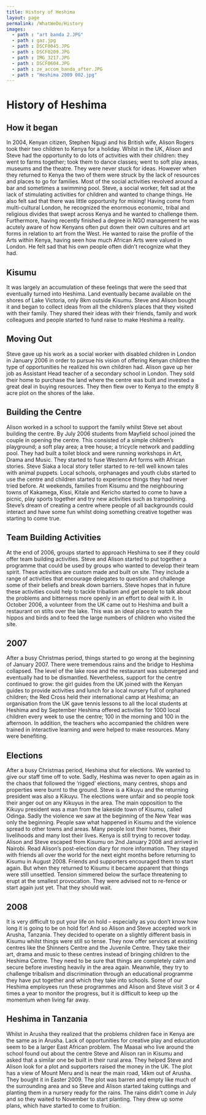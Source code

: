 ```yaml
---
title: History of Heshima
layout: page
permalink: /WhatWeDo/History
images:
  - path : "art banda 2.JPG"
  - path : gaz.jpg
  - path : DSCF0045.JPG
  - path : DSCF0209.JPG
  - path : IMG_3217.JPG
  - path : DSCF0604.JPG
  - path : ze_accom_banda_after.JPG
  - path : "Heshima 2009 002.jpg"
---
```


# History of Heshima

## How it began

In 2004, Kenyan citizen, Stephen Ngugi and his British wife, Alison Rogers took their two children to Kenya for a holiday. Whilst in the UK, Alison and Steve had the opportunity to do lots of activities with their children: they went to farms together; took them to dance classes; went to soft play areas, museums and the theatre. They were never stuck for ideas. However when they returned to Kenya the two of them were struck by the lack of resources and places to go for families. Most of the social activities revolved around a bar and sometimes a swimming pool. Steve, a social worker, felt sad at the lack of stimulating activities for children and wanted to change things. He also felt sad that there was little opportunity for mixing! Having come from multi-cultural London, he recognized the enormous economic, tribal and religious divides that swept across Kenya and he wanted to challenge them. Furthermore, having recently finished a degree in NGO management he was acutely aware of how Kenyans often put down their own cultures and art forms in relation to art from the West. He wanted to raise the profile of the Arts within Kenya, having seen how much African Arts were valued in London. He felt sad that his own people often didn’t recognize what they had.

## Kisumu

It was largely an accumulation of these feelings that were the seed that eventually turned into Heshima. Land eventually became available on the shores of Lake Victoria, only 8km outside Kisumu. Steve and Alison bought it and began to collect ideas from all the children’s places that they visited with their family. They shared their ideas with their friends, family and work colleagues and people started to fund raise to make Heshima a reality.

## Moving Out

Steve gave up his work as a social worker with disabled children in London in January 2006 in order to pursue his vision of offering Kenyan children the type of opportunities he realized his own children had. Alison gave up her job as Assistant Head teacher of a secondary school in London. They sold their home to purchase the land where the centre was built and invested a great deal in buying resources. They then flew over to Kenya to the empty 8 acre plot on the shores of the lake.

## Building the Centre

Alison worked in a school to support the family whilst Steve set about building the centre. By July 2006 students from Mayfield school joined the couple in opening the centre. This consisted of a simple children’s playground; a soft play area; a tree house; a tricycle network and paddling pool. They had built a toilet block and were running workshops in Art, Drama and Music. They started to fuse Western Art forms with African stories. Steve Siaka a local story teller started to re-tell well known tales with animal puppets. Local schools, orphanages and youth clubs started to use the centre and children started to experience things they had never tried before. At weekends, families from Kisumu and the neighbouring towns of Kakamega, Kissi, Kitale and Kericho started to come to have a picnic, play sports together and try new activities such as trampolining. Steve’s dream of creating a centre where people of all backgrounds could interact and have some fun whilst doing something creative together was starting to come true.

## Team Building Activities

At the end of 2006, groups started to approach Heshima to see if they could offer team building activities. Steve and Alison started to put together a programme that could be used by groups who wanted to develop their team spirit. These activities are custom made and built on site. They include a range of activities that encourage delegates to question and challenge some of their beliefs and break down barriers. Steve hopes that in future these activities could help to tackle tribalism and get people to talk about the problems and bitterness more openly in an effort to deal with it. In October 2006, a volunteer from the UK came out to Heshima and built a restaurant on stilts over the lake. This was an ideal place to watch the hippos and birds and to feed the large numbers of children who visited the site.

## 2007

After a busy Christmas period, things started to go wrong at the beginning of January 2007. There were tremendous rains and the bridge to Heshima collapsed. The level of the lake rose and the restaurant was submerged and eventually had to be dismantled. Nevertheless, support for the centre continued to grow: the girl guides from the UK joined with the Kenyan guides to provide activities and lunch for a local nursery full of orphaned children; the Red Cross held their international camp at Heshima; an organisation from the UK gave tennis lessons to all the local students at Heshima and by September Heshima offered activities for 1000 local children every week to use the centre; 100 in the morning and 100 in the afternoon. In addition, the teachers who accompanied the children were trained in interactive learning and were helped to make resources. Many were benefiting.

## Elections

After a busy Christmas period, Heshima shut for elections. We wanted to give our staff time off to vote. Sadly, Heshima was never to open again as in the chaos that followed the ‘rigged’ elections, many centres, shops and properties were burnt to the ground. Steve is a Kikuyu and the returning president was also a Kikuyu. The elections were unfair and so people took their anger out on any Kikuyus in the area. The main opposition to the Kikuyu president was a man from the lakeside town of Kisumu, called Odinga. Sadly the violence we saw at the beginning of the New Year was only the beginning. People saw what happened in Kisumu and the violence spread to other towns and areas. Many people lost their homes, their livelihoods and many lost their lives. Kenya is still trying to recover today. Alison and Steve escaped from Kisumu on 2nd January 2008 and arrived in Nairobi. Read Alison’s post-election diary for more information. They stayed with friends all over the world for the next eight months before returning to Kisumu in August 2008. Friends and supporters encouraged them to start again. But when they returned to Kisumu it became apparent that things were still unsettled. Tension simmered below the surface threatening to erupt at the smallest provocation. They were advised not to re-fence or start again just yet. That they should wait.

## 2008

It is very difficult to put your life on hold – especially as you don’t know how long it is going to be on hold for! And so Alison and Steve accepted work in Arusha, Tanzania. They decided to operate on a slightly different basis in Kisumu whilst things were still so tense. They now offer services at existing centres like the Shinners Centre and the Juvenile Centre. They take their art, drama and music to these centres instead of bringing children to the Heshima Centre. They need to be sure that things are completely calm and secure before investing heavily in the area again. Meanwhile, they try to challenge tribalism and discrimination through an educational programme they have put together and which they take into schools. Some of our Heshima employees run these programmes and Alison and Steve visit 3 or 4 times a year to monitor the progress, but it is difficult to keep up the momentum when living far away.

## Heshima in Tanzania

Whilst in Arusha they realized that the problems children face in Kenya are the same as in Arusha. Lack of opportunities for creative play and education seem to be a larger East African problem. The Maasai who live around the school found out about the centre Steve and Alison ran in Kisumu and asked that a similar one be built in their rural area. They helped Steve and Alison look for a plot and supporters raised the money in the UK. The plot has a view of Mount Meru and is near the main road, 14km out of Arusha. They bought it in Easter 2009. The plot was barren and empty like much of the surrounding area and so Steve and Alison started taking cuttings and planting them in a nursery ready for the rains. The rains didn’t come in July and so they waited to November to start planting. They drew up some plans, which have started to come to fruition.
